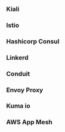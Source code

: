 ### Kiali


### Istio


### Hashicorp Consul


### Linkerd


### Conduit


### Envoy Proxy


### Kuma io


### AWS App Mesh